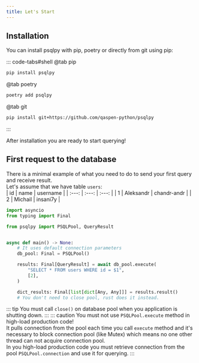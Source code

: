 ```yaml
---
title: Let's Start
---
```


## Installation

You can install psqlpy with pip, poetry or directly from git using pip:

::: code-tabs#shell
@tab pip

```bash
pip install psqlpy
```

@tab poetry

```bash
poetry add psqlpy
```

@tab git

```bash
pip install git+https://github.com/qaspen-python/psqlpy
```

:::

After installation you are ready to start querying!

## First request to the database

There is a minimal example of what you need to do to send your first query and receive result.  
Let's assume that we have table `users`:  
| id | name | username |
| :---: | :---: | :---: |
| 1 | Aleksandr | chandr-andr |
| 2 | Michail | insani7y |

```python
import asyncio
from typing import Final

from psqlpy import PSQLPool, QueryResult


async def main() -> None:
    # It uses default connection parameters
    db_pool: Final = PSQLPool()

    results: Final[QueryResult] = await db_pool.execute(
        "SELECT * FROM users WHERE id = $1",
        [2],
    )

    dict_results: Final[list[dict[Any, Any]]] = results.result()
    # You don't need to close pool, rust does it instead.
```

::: tip
You must call `close()` on database pool when you application is shutting down.
:::
::: caution
You must not use `PSQLPool.execute` method in high-load production code!  
It pulls connection from the pool each time you call `execute` method and it's necessary to block connection pool (like Mutex) which means no one other thread can not acquire connection pool.  
In you high-load production code you must retrieve connection from the pool `PSQLPool.connection` and use it for querying.
:::
